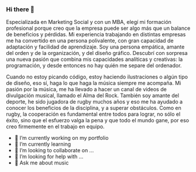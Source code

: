 ### Hi there 👋


Especializada en Marketing Social y con un MBA, elegí mi formación profesional porque creo que la empresa puede ser algo más que un balance de beneficios y pérdidas. Mi experiencia trabajando en distintas empresas me ha convertido en una persona polivalente, con gran capacidad de adaptación y facilidad de aprendizaje.
Soy una persona empática, amante del orden y de la organización, y del diseño gráfico.
Descubrí con sorpresa una nueva pasión que combina mis capacidades analíticas y creativas: la programación, y desde entonces no hay quién me separe del ordenador.

Cuando no estoy picando código, estoy haciendo ilustraciones o algún tipo de diseño, eso sí, haga lo que haga la música siempre me acompaña.
Mi pasión por la música, me ha llevado a hacer un canal de videos de divulgación musical, llamado el Alma del Rock.
También soy amante del deporte, he sido jugadora de rugby muchos años y eso me ha ayudado a conocer los beneficios de la disciplina, y a superar obstáculos. Como en rugby, la cooperación es fundamental entre todos para lograr, no sólo el éxito, sino que el esfuerzo valga la pena y que todo el mundo gane, por eso creo firmemente en el trabajo en equipo.

- 🔭 I’m currently working on my portfolio
- 🌱 I’m currently learning 
- 👯 I’m looking to collaborate on ...
- 🤔 I’m looking for help with ...
- 💬 Ask me about music


